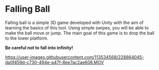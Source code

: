# Falling Ball
Falling ball is a simple 3D game developed with Unity with the aim of learning the basics of this tool. Using simple swipes, you will be able to make the ball move or jump. The main goal of this game is to drop the ball to the lower platform.

<b>Be careful not to fall into infinity!</b>

https://user-images.githubusercontent.com/113534568/228864045-da0f459d-c730-494e-a47f-8ee7ac2ae606.MOV
